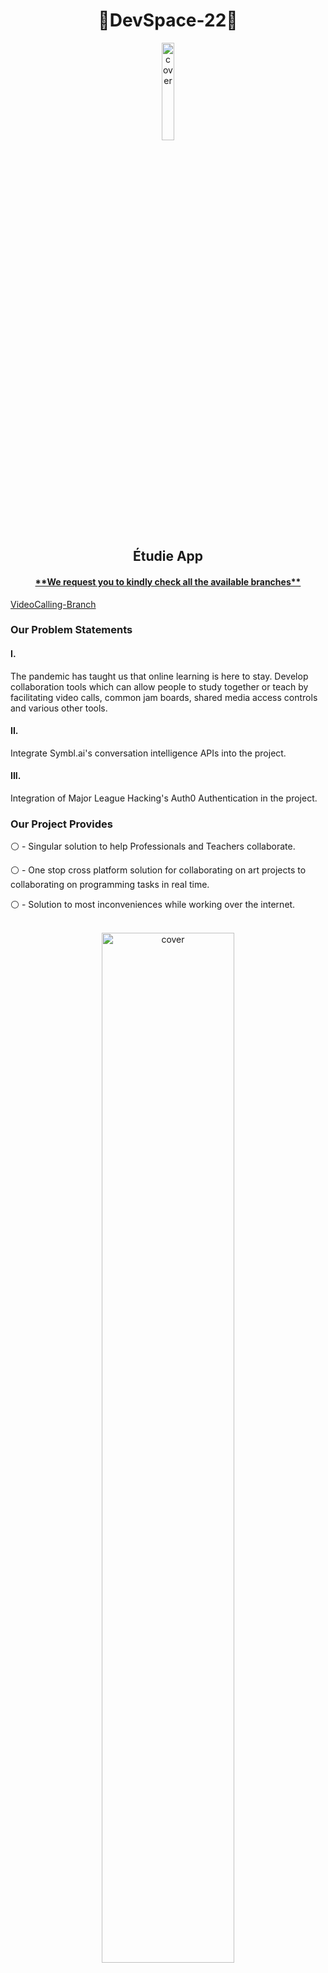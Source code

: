 <h1 align="center">🚀DevSpace-22🚀</h1>
<div align="center">
<img width="20%" src="https://media.discordapp.net/attachments/964219837314400327/964316361063039026/unknown-modified_4.png" alt="cover" />
<h2 align="center">Étudie App</h2>
</div>
<h4 align="center"><ins>**We request you to kindly check all the available branches**</ins></h2>
<div align="left">

[VideoCalling-Branch](https://github.com/nishchaysinha/DevSpace-22/tree/videocalling)
  
</div>
<h3 align="left"> Our Problem Statements </h3>
<div align="left">
  <div align="left"> <h4>I.</h4> The pandemic has taught us that online learning is here to stay. Develop collaboration tools which can allow people to study together
or teach by facilitating video calls, common jam boards, shared media access controls and various other tools.</div>
  <div align="left"> <h4>II.</h4> Integrate Symbl.ai's conversation intelligence APIs into the project.
  </div>
  <div align="left"> <h4>III.</h4> Integration of Major League Hacking's Auth0 Authentication in the project.
  </div>
<h3 align="left"> Our Project Provides </h3>
<div align="left">

  ⚪️ - Singular solution to help Professionals and Teachers collaborate.
  
  ⚪️ - One stop cross platform solution for collaborating on art projects to collaborating on programming tasks in real time.
  
  ⚪️ - Solution to most inconveniences while working over the internet. </br></br>
<p align="center">
<img width="65%" src="https://cdn.discordapp.com/attachments/964219837314400327/964291322020266054/Draft_1.png" alt="cover" /></p></br>
  
</div>

<h3 align="left">Why this topic?</h3>

<div align="left">

  Being students from the 2025 batch, we truly understand the importance of good collaboration tool. Which is exactly why we chose this topic as we aim to eliminate the issues that lie with current solutions. The Étudie app is built with only one thing in mind, strong and effective cooperation between individuals without the requirement of switching tools every minute. 
  
  Our solution integrates some of the most essential tools like realtime drawing boards, smooth video playback, voicechat with transcription(using [Symbl.ai](https://symbl.ai/)), inbuilt realtime code editors and compilers for prototyping and an inbuilt document editor.
  
  [These features are easily customizable and can be customized according to what a user needs because of our heavily modular application.]
  
</div>
<h1 align="center">Étudie </h1>
<div>
  
  <!-- <img width="100%" src="https://cdn.discordapp.com/attachments/964219837314400327/964291697905401877/Draft_2.png" alt="cover" /> -->
  <h3 align="center"> Brainstorm on various ideas effortlessly and with realtime collaboration </h3>
  <p align="center">
  <img width="65%" src="https://cdn.discordapp.com/attachments/964219837314400327/964362568275726396/Draft_2.png" alt="cover" />
  </p>
  <h2 align="center">Our Core Features Include</h2>
  <h3 align="center">1. Collaborative Drawingboard</h3>
  <p align="center">
  <img width="80%" src="https://cdn.discordapp.com/attachments/964369189919916052/964369244529786940/Untitled.gif" alt="cover" />
  </p>
  <h3 align="center">2. Close all the other code editors and collab on one !!!<br>
    We've made coding much easier for you </h3>
  <p align="center">
  <img width="65%" src="https://cdn.discordapp.com/attachments/964219837314400327/964364701888815104/Draft_1.png" alt="cover" />
  </p>
 

</div>
